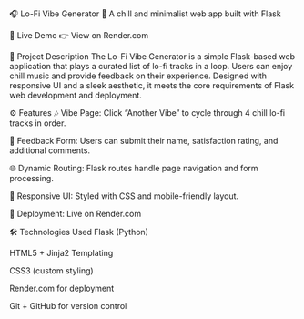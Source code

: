 🎧 Lo-Fi Vibe Generator 🎵
A chill and minimalist web app built with Flask

🔗 Live Demo
👉 View on Render.com

📌 Project Description
The Lo-Fi Vibe Generator is a simple Flask-based web application that plays a curated list of lo-fi tracks in a loop. Users can enjoy chill music and provide feedback on their experience. Designed with responsive UI and a sleek aesthetic, it meets the core requirements of Flask web development and deployment.

⚙️ Features
🎶 Vibe Page: Click “Another Vibe” to cycle through 4 chill lo-fi tracks in order.

💬 Feedback Form: Users can submit their name, satisfaction rating, and additional comments.

🌐 Dynamic Routing: Flask routes handle page navigation and form processing.

🎨 Responsive UI: Styled with CSS and mobile-friendly layout.

🚀 Deployment: Live on Render.com

🛠️ Technologies Used
Flask (Python)

HTML5 + Jinja2 Templating

CSS3 (custom styling)

Render.com for deployment

Git + GitHub for version control